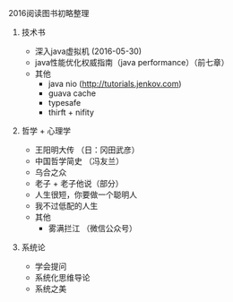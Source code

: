 2016阅读图书初略整理

1. 技术书
   * 深入java虚拟机 (2016-05-30)
   * java性能优化权威指南（java performance）（前七章）
   * 其他
      * java nio (http://tutorials.jenkov.com)
      * guava cache
      * typesafe
      * thirft + nifity

2. 哲学 + 心理学
   * 王阳明大传 （日：冈田武彦）
   * 中国哲学简史 （冯友兰）
   * 乌合之众
   * 老子 + 老子他说（部分）
   * 人生很短，你要做一个聪明人
   * 我不过低配的人生
   * 其他
      * 雾满拦江 （微信公众号）

3. 系统论
   * 学会提问
   * 系统化思维导论
   * 系统之美


